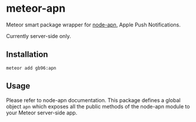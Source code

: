 # meteor-apn
Meteor smart package wrapper for [node-apn](https://github.com/argon/node-apn), Apple Push Notifications.

Currently server-side only.


Installation
------------

```
meteor add gb96:apn
```

Usage
-----

Please refer to node-apn documentation.  This package defines a global object ```apn``` which exposes all the public methods of the node-apn module to your Meteor server-side app.
